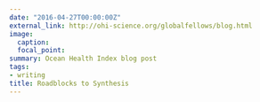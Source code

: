 ```yaml
---
date: "2016-04-27T00:00:00Z"
external_link: http://ohi-science.org/globalfellows/blog.html
image:
  caption: 
  focal_point: 
summary: Ocean Health Index blog post
tags:
- writing
title: Roadblocks to Synthesis
---
```


